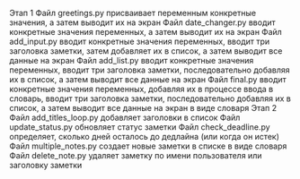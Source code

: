 Этап 1
Файл greetings.py присваивает переменным конкретные значения, а затем выводит их на экран
Файл date_changer.py вводит конкретные значения переменных, а затем выводит их на экран
Файл add_input.py вводит конкретные значения переменных, вводит три заголовка заметки, затем добавляет их в список, а затем выводит все данные на экран
Файл add_list.py вводит конкретные значения переменных, вводит три заголовка заметки, последовательно добавляя их в список, а затем выводит все данные на экран
Файл final.py вводит конкретные значения переменных, добавляя их в процессе ввода в словарь, вводит три заголовка заметки, последовательно добавляя их в список, а затем выводит все данные на экран в виде словаря
Этап 2
Файл add_titles_loop.py добавляет заголовки в список
Файл update_status.py обновляет статус заметки
Файл check_deadline.py определяет, сколько дней осталось до дедлайна (или когда он истек)
Файл  multiple_notes.py создает новые заметки в списке в виде словаря
Файл delete_note.py удаляет заметку по имени пользователя или заголовку заметки
